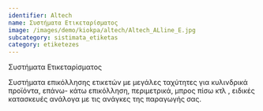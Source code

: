 ```yaml
---
identifier: Altech
name: Συστήματα Ετικεταρίσματος
image: /images/demo/kiokpa/altech/Altech_ALline_E.jpg
subcategory: sistimata_etiketas
category: etiketezes
---
```





Συστήματα Ετικεταρίσματος

Συστήματα επικόλλησης ετικετών με μεγάλες ταχύτητες για κυλινδρικά προϊόντα, επάνω- κάτω επικόλληση, περιμετρικά, μπρος πίσω κτλ , ειδικές κατασκευές ανάλογα με τις ανάγκες της παραγωγής σας.
